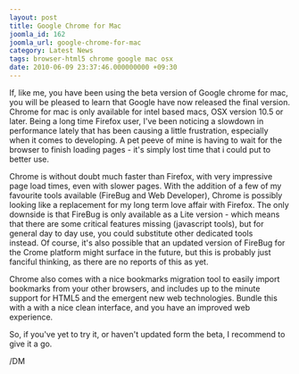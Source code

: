 ```yaml
---
layout: post
title: Google Chrome for Mac
joomla_id: 162
joomla_url: google-chrome-for-mac
category: Latest News
tags: browser-html5 chrome google mac osx
date: 2010-06-09 23:37:46.000000000 +09:30
---
```

<p>If, like me, you have been using the beta version of Google chrome for mac, you will be pleased to learn that Google have now released the final version. Chrome for mac is only available for intel based macs, OSX version 10.5 or later. Being a long time Firefox user, I've been noticing a slowdown in performance lately that has been causing a little frustration, especially when it comes to developing. A pet peeve of mine is having to wait for the browser to finish loading pages - it's simply lost time that i could put to better use.</p>
<p>Chrome is without doubt much faster than Firefox, with very impressive page load times, even with slower pages. With the addition of a few of my favourite tools available (FireBug and Web Developer), Chrome is possibly looking like a replacement for my long term love affair with Firefox. The only downside is that FireBug is only available as a Lite version - which means that there are some critical features missing (javascript tools), but for general day to day use, you could substitute other dedicated tools instead.&nbsp;Of course, it's also possible that an updated version of FireBug for the Crome platform might surface in the future, but this is probably just fanciful thinking, as there are no reports of this as yet.</p>
<p>Chrome also comes with a nice bookmarks migration tool to easily import bookmarks from your other browsers, and includes up to the minute support for HTML5 and the emergent new web technologies. Bundle this with a with a nice clean interface, and you have an improved web experience.</p>
<p>So, if you've yet to try it, or haven't updated form the beta, I&nbsp;recommend&nbsp;to give it a go.</p>
<p>/DM</p>
